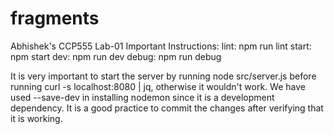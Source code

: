 # fragments

Abhishek's CCP555 Lab-01
Important Instructions:
lint: npm run lint
start: npm start
dev: npm run dev
debug: npm run debug

It is very important to start the server by running node src/server.js before running curl -s localhost:8080 | jq, otherwise it wouldn't work.
We have used --save-dev in installing nodemon since it is a development dependency.
It is a good practice to commit the changes after verifying that it is working.

